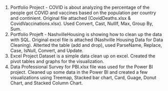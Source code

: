 1. Portfolio Project - COVID is about analyzing the percentage of the people got COVID and vaccines based on the population per country and continient. Original file attached (CovidDeaths.xlsx & CovidVaccinations.xlsx). Used Convert, Cast, NullIf, Max, Group By, Sum.
2. Portfolio Projeft - NashvilleHousing is showing how to clean up the data with SQL. Original excel file is attached (Nashville Housing Data for Data Cleaning). Alterted the table (add and drop), used ParseName, Replace, Case, IsNull, Convert, and Update.
3. Excel Project Dataset is a simple data clean up on excel. Created the pivot tables and graphs for the visualization.
4. Data Professional Survey for PBI.xlsx file was used for the Power BI project. Cleaned up some data in the Power BI and created a few visualizations using Treemap, Stacked bar chart, Card, Guage, Donut Chart, and Stacked Column Chart.

